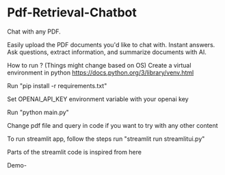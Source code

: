 # Pdf-Retrieval-Chatbot


Chat with any PDF.

Easily upload the PDF documents you'd like to chat with. Instant answers. Ask questions, extract information, and summarize documents with AI.

How to run ? (Things might change based on OS)
Create a virtual environment in python https://docs.python.org/3/library/venv.html

Run "pip install -r requirements.txt"

Set OPENAI_API_KEY environment variable with your openai key

Run "python main.py"

Change pdf file and query in code if you want to try with any other content

To run streamlit app, follow the steps run "streamlit run streamlitui.py"

Parts of the streamlit code is inspired from here

Demo- 
